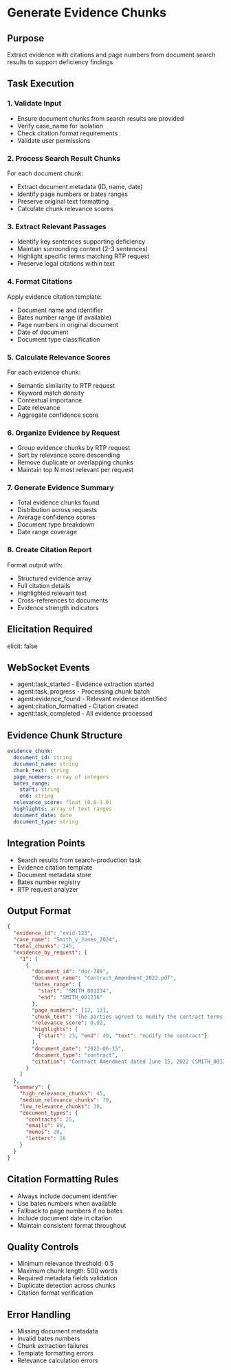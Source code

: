 # Generate Evidence Chunks

## Purpose
Extract evidence with citations and page numbers from document search results to support deficiency findings

## Task Execution

### 1. Validate Input
- Ensure document chunks from search results are provided
- Verify case_name for isolation
- Check citation format requirements
- Validate user permissions

### 2. Process Search Result Chunks
For each document chunk:
- Extract document metadata (ID, name, date)
- Identify page numbers or bates ranges
- Preserve original text formatting
- Calculate chunk relevance scores

### 3. Extract Relevant Passages
- Identify key sentences supporting deficiency
- Maintain surrounding context (2-3 sentences)
- Highlight specific terms matching RTP request
- Preserve legal citations within text

### 4. Format Citations
Apply evidence citation template:
- Document name and identifier
- Bates number range (if available)
- Page numbers in original document
- Date of document
- Document type classification

### 5. Calculate Relevance Scores
For each evidence chunk:
- Semantic similarity to RTP request
- Keyword match density
- Contextual importance
- Date relevance
- Aggregate confidence score

### 6. Organize Evidence by Request
- Group evidence chunks by RTP request
- Sort by relevance score descending
- Remove duplicate or overlapping chunks
- Maintain top N most relevant per request

### 7. Generate Evidence Summary
- Total evidence chunks found
- Distribution across requests
- Average confidence scores
- Document type breakdown
- Date range coverage

### 8. Create Citation Report
Format output with:
- Structured evidence array
- Full citation details
- Highlighted relevant text
- Cross-references to documents
- Evidence strength indicators

## Elicitation Required
elicit: false

## WebSocket Events
- agent:task_started - Evidence extraction started
- agent:task_progress - Processing chunk batch
- agent:evidence_found - Relevant evidence identified
- agent:citation_formatted - Citation created
- agent:task_completed - All evidence processed

## Evidence Chunk Structure
```yaml
evidence_chunk:
  document_id: string
  document_name: string
  chunk_text: string
  page_numbers: array of integers
  bates_range: 
    start: string
    end: string
  relevance_score: float (0.0-1.0)
  highlights: array of text ranges
  document_date: date
  document_type: string
```

## Integration Points
- Search results from search-production task
- Evidence citation template
- Document metadata store
- Bates number registry
- RTP request analyzer

## Output Format
```json
{
  "evidence_id": "evid-123",
  "case_name": "Smith_v_Jones_2024",
  "total_chunks": 145,
  "evidence_by_request": {
    "1": [
      {
        "document_id": "doc-789",
        "document_name": "Contract_Amendment_2022.pdf",
        "bates_range": {
          "start": "SMITH_001234",
          "end": "SMITH_001236"
        },
        "page_numbers": [12, 13],
        "chunk_text": "The parties agreed to modify the contract terms as follows: payment shall be made within 30 days of invoice...",
        "relevance_score": 0.92,
        "highlights": [
          {"start": 23, "end": 40, "text": "modify the contract"}
        ],
        "document_date": "2022-06-15",
        "document_type": "contract",
        "citation": "Contract Amendment dated June 15, 2022 (SMITH_001234-36) at pages 12-13"
      }
    ]
  },
  "summary": {
    "high_relevance_chunks": 45,
    "medium_relevance_chunks": 70,
    "low_relevance_chunks": 30,
    "document_types": {
      "contracts": 25,
      "emails": 80,
      "memos": 20,
      "letters": 20
    }
  }
}
```

## Citation Formatting Rules
- Always include document identifier
- Use bates numbers when available
- Fallback to page numbers if no bates
- Include document date in citation
- Maintain consistent format throughout

## Quality Controls
- Minimum relevance threshold: 0.5
- Maximum chunk length: 500 words
- Required metadata fields validation
- Duplicate detection across chunks
- Citation format verification

## Error Handling
- Missing document metadata
- Invalid bates numbers
- Chunk extraction failures
- Template formatting errors
- Relevance calculation errors